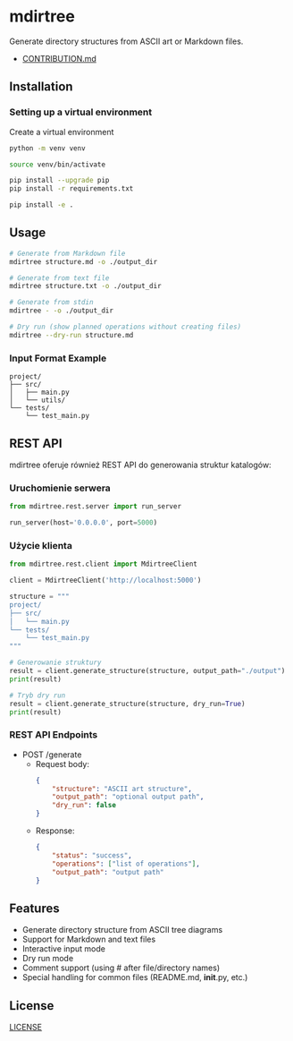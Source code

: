 # mdirtree

Generate directory structures from ASCII art or Markdown files.

+ [CONTRIBUTION.md](CONTRIBUTION.md)

## Installation


### Setting up a virtual environment

Create a virtual environment

```bash
python -m venv venv
```

```bash
source venv/bin/activate
```

```bash
pip install --upgrade pip
pip install -r requirements.txt
```

```bash
pip install -e .
```


## Usage

```bash
# Generate from Markdown file
mdirtree structure.md -o ./output_dir

# Generate from text file
mdirtree structure.txt -o ./output_dir

# Generate from stdin
mdirtree - -o ./output_dir

# Dry run (show planned operations without creating files)
mdirtree --dry-run structure.md
```

### Input Format Example

```
project/
├── src/
│   ├── main.py
│   └── utils/
└── tests/
    └── test_main.py
```


## REST API

mdirtree oferuje również REST API do generowania struktur katalogów:

### Uruchomienie serwera

```python
from mdirtree.rest.server import run_server

run_server(host='0.0.0.0', port=5000)
```

### Użycie klienta

```python
from mdirtree.rest.client import MdirtreeClient

client = MdirtreeClient('http://localhost:5000')

structure = """
project/
├── src/
│   └── main.py
└── tests/
    └── test_main.py
"""

# Generowanie struktury
result = client.generate_structure(structure, output_path="./output")
print(result)

# Tryb dry run
result = client.generate_structure(structure, dry_run=True)
print(result)
```

### REST API Endpoints

- POST /generate
  - Request body:
    ```json
    {
        "structure": "ASCII art structure",
        "output_path": "optional output path",
        "dry_run": false
    }
    ```
  - Response:
    ```json
    {
        "status": "success",
        "operations": ["list of operations"],
        "output_path": "output path"
    }
    ```
    
## Features

- Generate directory structure from ASCII tree diagrams
- Support for Markdown and text files
- Interactive input mode
- Dry run mode
- Comment support (using # after file/directory names)
- Special handling for common files (README.md, __init__.py, etc.)

## License

[LICENSE](LICENSE)